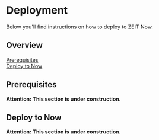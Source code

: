 # Deployment

Below you'll find instructions on how to deploy to ZEIT Now.  

## Overview

[Prerequisites](#prerequisites)  
[Deploy to Now](#deploy-to-now)  

## Prerequisites

**Attention: This section is under construction.**

## Deploy to Now

**Attention: This section is under construction.**
